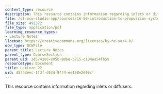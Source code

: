 ```yaml
---
content_type: resource
description: This resource contains information regarding inlets or diffusers.
file: /ol-ocw-studio-app/courses/16-50-introduction-to-propulsion-systems-spring-2012/d5fa3eec1f3fd63d84f4ee158e2e09cf_MIT16_50S12_lec22.pdf
file_size: 491372
file_type: application/pdf
learning_resource_types:
- Lecture Notes
license: https://creativecommons.org/licenses/by-nc-sa/4.0/
ocw_type: OCWFile
parent_title: Lecture Notes
parent_type: CourseSection
parent_uid: 2d574186-805b-8d6e-b715-c104aa54fb59
resourcetype: Document
title: Lecture 22
uid: d5fa3eec-1f3f-d63d-84f4-ee158e2e09cf
---
```

This resource contains information regarding inlets or diffusers.
